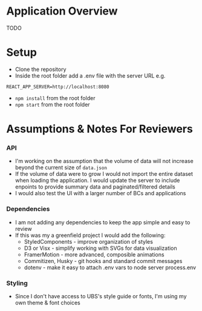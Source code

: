 # Application Overview
TODO

# Setup
- Clone the repository
- Inside the root folder add a .env file with the server URL e.g.
```
REACT_APP_SERVER=http://localhost:8080
```
- `npm install` from the root folder
- `npm start` from the root folder

# Assumptions & Notes For Reviewers

### API
- I'm working on the assumption that the volume of data will not increase beyond the current size of `data.json`
- If the volume of data were to grow I would not import the entire dataset when loading the application. I would update the server to include enpoints to provide summary data and paginated/filtered details
- I would also test the UI with a larger number of BCs and applications

### Dependencies
- I am not adding any dependencies to keep the app simple and easy to review
- If this was my a greenfield project I would add the following:
  - StyledComponents - improve organization of styles
  - D3 or Visx - simplify working with SVGs for data visualization
  - FramerMotion - more advanced, composible animations
  - Commitizen, Husky - git hooks and standard commit messages
  - dotenv - make it easy to attach .env vars to node server process.env

### Styling
- Since I don't have access to UBS's style guide or fonts, I'm using my own theme & font choices